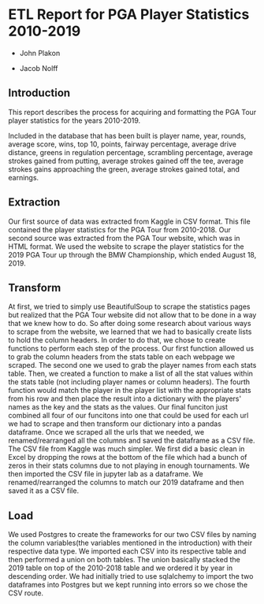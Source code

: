 # ETL Report for PGA Player Statistics 2010-2019

* John Plakon

* Jacob Nolff

## Introduction

This report describes the process for acquiring and formatting the PGA Tour player statistics for the years 2010-2019.

Included in the database that has been built is player name, year, rounds, average score, wins, top 10, points, fairway percentage, average drive distance, greens in regulation percentage, scrambling percentage, average strokes gained from putting, average strokes gained off the tee, average strokes gains approaching the green, average strokes gained total, and earnings.

## Extraction

Our first source of data was extracted from Kaggle in CSV format.  This file contained the player statistics for the PGA Tour from 2010-2018.  Our second source was extracted from the PGA Tour website, which was in HTML format.  We used the website to scrape the player statistics for the 2019 PGA Tour up through the BMW Championship, which ended August 18, 2019.

## Transform

At first, we tried to simply use BeautifulSoup to scrape the statistics pages but realized that the PGA Tour website did not allow that to be done in a way that we knew how to do.  So after doing some research about various ways to scrape from the website, we learned that we had to basically create lists to hold the column headers.  In order to do that, we chose to create functions to perform each step of the process.  Our first function allowed us to grab the column headers from the stats table on each webpage we scraped.  The second one we used to grab the player names from each stats table.  Then, we created a function to make a list of all the stat values within the stats table (not including player names or column headers).  The fourth function would match the player in the player list with the appropriate stats from his row and then place the result into a dictionary with the players' names as the key and the stats as the values.  Our final funciton just combined all four of our funcitons into one that could be used for each url we had to scrape and then transform our dictionary into a pandas dataframe.  Once we scraped all the urls that we needed, we renamed/rearranged all the columns and saved the dataframe as a CSV file.  The CSV file from Kaggle was much simpler.  We first did a basic clean in Excel by dropping the rows at the bottom of the file which had a bunch of zeros in their stats columns due to not playing in enough tournaments.  We then imported the CSV file in jupyter lab as a dataframe.  We renamed/rearranged the columns to match our 2019 dataframe and then saved it as a CSV file.

## Load

We used Postgres to create the frameworks for our two CSV files by naming the column variables(the variables mentioned in the introduction) with their respective data type.  We imported each CSV into its respective table and then performed a union on both tables.  The union basically stacked the  2019 table on top of the  2010-2018 table and we ordered it by year in descending order.  We had initially tried to use sqlalchemy to import the two dataframes into Postgres but we kept running into errors so we chose the CSV route.

